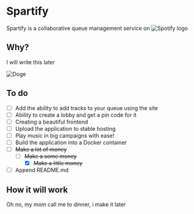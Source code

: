 # Spartify

Spartify is a collaborative queue management service on  ![Spotify logo](https://img.shields.io/badge/Spotify-link-green?url=https%3A%2F%2Fwww.spotify.com%2F)

## Why?

I will write this later

![Doge](https://psv4.userapi.com/c856428/u232263036/docs/d6/f501a14159d8/2x.gif?extra=3N9N9fIqIphKTx_IzJBElGs-ihXqTsdSBKZ9kXbzibvz6EUTm2aoTwnddjXvVkuBqq2n1VV78SKzmTgSAKdLOUFiLW0GFJnC5t7B2yTTft6xq1t9YCrZZwT7yQM4b0dSEoGPOxaFnyreeS5lGDI4iQ)

## To do

 - [ ] Add the ability to add tracks to your queue using the site
 - [ ] Ability to create a lobby and get a pin code for it
 - [ ] Creating a beautiful frontend
 - [ ] Upload the application to stable hosting
 - [ ] Play music in big campaigns with ease!
 - [ ] Build the application into a Docker container
 - [ ] ~~Make a lot of money~~
    - [ ] ~~Make a some money~~
        - [x] ~~Make a little money~~
 - [ ] Append README.md

## How it will work

Oh no, my mom call me to dinner, i make it later